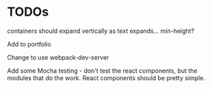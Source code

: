 # TODOs 

containers should expand vertically as text expands... min-height?

Add to portfolio

Change to use webpack-dev-server

Add some Mocha testing - don't test the react components, but the modules that do the work. React components should be pretty simple.